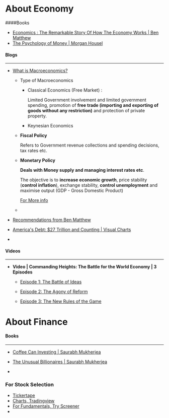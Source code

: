 # About Economy

####Books

* [Economics : The Remarkable Story Of How The Economy Works | Ben Matthew](https://amzn.to/3a7tXJe)
* [The Psychology of Money | Morgan Housel](https://amzn.to/32pbcg7)



#### Blogs

---



* [What is Macroeconomics?](https://www.economicshelp.org/blog/141461/economics/branches-of-economics/)

  * Type of Macroeconomics

    * Classical Economics (Free Market) :

      Limited Government involvement and limited government spending, promotion of **free trade (importing and exporting of goods without any restriction)** and protection of private property.

    * Keynesian Economics

  * **Fiscal Policy**

    Refers to Government revenue collections and spending decisions, tax rates etc.

  * **Monetary Policy**

    **Deals with Money supply and managing interest rates etc**.

    The objective is to **increase economic growth**, price stability (**control inflation**), exchange stability, **control unemployment** and maximise output (GDP - Gross Domestic Product)

    [For More info](https://www.thebalance.com/what-is-monetary-policy-objectives-types-and-tools-3305867)

  * 

* [Recommendations from Ben Matthew](http://www.benmatheweconomics.com/recommended.html)
* [America's Debt: $27 Trillion and Counting | Visual Charts](https://www.visualcapitalist.com/americas-debt-27-trillion-and-counting/)
* 

#### Videos

---



* **Video | Commanding Heights: The Battle for the World Economy | 3 Episodes**

  * [Episode 1: The Battle of Ideas ](https://www.youtube.com/watch?v=gfRTpoYpHfw)

  * [Episode 2: The Agony of Reform](https://www.youtube.com/watch?v=s2Ks3_O1i74)

  * [Episode 3: The New Rules of the Game](https://www.youtube.com/watch?v=SgFrBedelIA)

    

# About Finance

#### Books

---

* [Coffee Can Investing | Saurabh Mukherjea](https://amzn.to/32PDsss)

* [The Unusual Billionaires | Saurabh Mukherjea](https://amzn.to/3njRjRj)

* 

  

### For Stock Selection

* [Tickertape](www.tickertape.com)
* [Charts, Tradingview](www.tradingview.com)
* [For Fundamentals, Try Screener](www.screener.com)
* 
